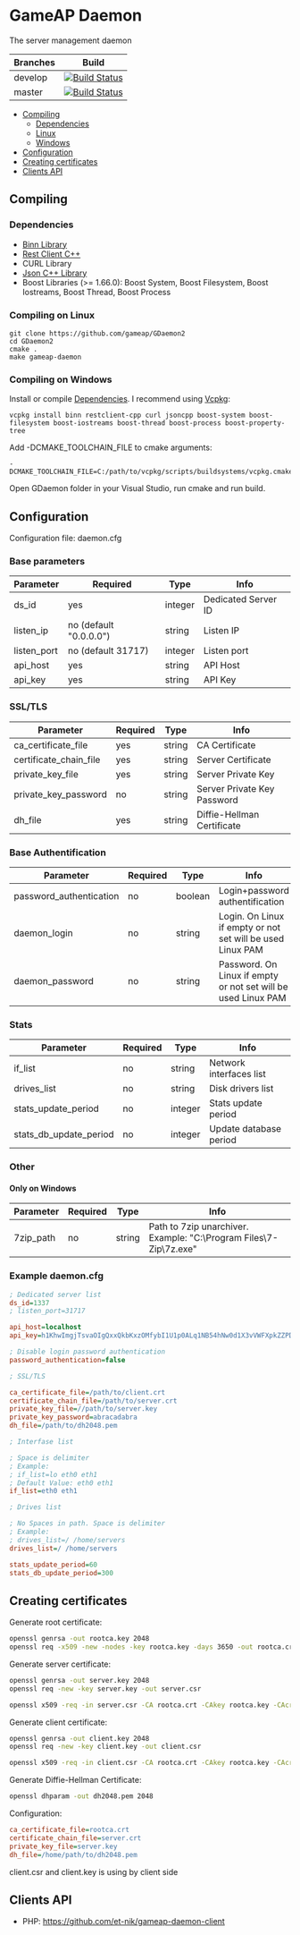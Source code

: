 # GameAP Daemon
The server management daemon

Branches        | Build         |
----------------|-------------- | 
develop         |[![Build Status](https://travis-ci.org/gameap/GDaemon2.svg?branch=develop)](https://travis-ci.org/gameap/GDaemon2)       |
master          |[![Build Status](https://travis-ci.org/gameap/GDaemon2.svg?branch=master)](https://travis-ci.org/gameap/GDaemon2)        |

- [Compiling](#compiling)
  - [Dependencies](#dependencies)
  - [Linux](#compiling-on-linux)
  - [Windows](#compiling-on-windows)
- [Configuration](#configuration)
- [Creating certificates](#creating-certificates)
- [Clients API](#clients-api)

## Compiling

### Dependencies

* [Binn Library](https://github.com/liteserver/binn)
* [Rest Client C++](https://github.com/mrtazz/restclient-cpp)
* CURL Library
* [Json C++ Library](https://github.com/open-source-parsers/jsoncpp)
* Boost Libraries (>= 1.66.0): Boost System, Boost Filesystem, Boost Iostreams, Boost Thread, Boost Process

### Compiling on Linux

```
git clone https://github.com/gameap/GDaemon2
cd GDaemon2
cmake .
make gameap-daemon
```

### Compiling on Windows

Install or compile [Dependencies](#dependencies). I recommend using [Vcpkg](https://github.com/et-nik/vcpkg):

```
vcpkg install binn restclient-cpp curl jsoncpp boost-system boost-filesystem boost-iostreams boost-thread boost-process boost-property-tree
```

Add -DCMAKE_TOOLCHAIN_FILE to cmake arguments:
```
-DCMAKE_TOOLCHAIN_FILE=C:/path/to/vcpkg/scripts/buildsystems/vcpkg.cmake
```

Open GDaemon folder in your Visual Studio, run cmake and run build.

## Configuration

Configuration file: daemon.cfg

### Base parameters

| Parameter                 | Required              | Type      | Info
|---------------------------|-----------------------|-----------|------------
| ds_id                     | yes                   | integer   | Dedicated Server ID
| listen_ip                 | no (default "0.0.0.0")| string    | Listen IP
| listen_port               | no (default 31717)    | integer   | Listen port
| api_host                  | yes                   | string    | API Host
| api_key                   | yes                   | string    | API Key


### SSL/TLS

| Parameter                 | Required              | Type      | Info
|---------------------------|-----------------------|-----------|------------
| ca_certificate_file       | yes                   | string    | CA Certificate
| certificate_chain_file    | yes                   | string    | Server Certificate
| private_key_file          | yes                   | string    | Server Private Key
| private_key_password      | no                    | string    | Server Private Key Password
| dh_file                   | yes                   | string    | Diffie-Hellman Certificate

### Base Authentification

| Parameter                 | Required              | Type      | Info
|---------------------------|-----------------------|-----------|------------
| password_authentication   | no                    | boolean   | Login+password authentification
| daemon_login              | no                    | string    | Login. On Linux if empty or not set will be used Linux PAM
| daemon_password           | no                    | string    | Password. On Linux if empty or not set will be used Linux PAM

### Stats

| Parameter                 | Required              | Type      | Info
|---------------------------|-----------------------|-----------|------------
| if_list                   | no                    | string    | Network interfaces list
| drives_list               | no                    | string    | Disk drivers list
| stats_update_period       | no                    | integer   | Stats update period
| stats_db_update_period    | no                    | integer   | Update database period

### Other

#### Only on Windows

| Parameter                 | Required              | Type      | Info
|---------------------------|-----------------------|-----------|------------
| 7zip_path                 | no                    | string    | Path to 7zip unarchiver. Example: "C:\Program Files\7-Zip\7z.exe"

### Example daemon.cfg

```ini
; Dedicated server list
ds_id=1337
; listen_port=31717

api_host=localhost
api_key=h1KhwImgjTsvaOIgQxxQkbKxzOMfybI1U1p0ALq1NB54hNw0d1X3vVWFXpkZZPDH

; Disable login password authentication
password_authentication=false

; SSL/TLS

ca_certificate_file=/path/to/client.crt
certificate_chain_file=/path/to/server.crt
private_key_file=//path/to/server.key
private_key_password=abracadabra
dh_file=/path/to/dh2048.pem

; Interfase list

; Space is delimiter
; Example:
; if_list=lo eth0 eth1
; Default Value: eth0 eth1
if_list=eth0 eth1

; Drives list

; No Spaces in path. Space is delimiter
; Example:
; drives_list=/ /home/servers
drives_list=/ /home/servers

stats_update_period=60
stats_db_update_period=300
```

## Creating certificates

Generate root certificate:

```bash
openssl genrsa -out rootca.key 2048
openssl req -x509 -new -nodes -key rootca.key -days 3650 -out rootca.crt
```

Generate server certificate:
```bash
openssl genrsa -out server.key 2048
openssl req -new -key server.key -out server.csr

openssl x509 -req -in server.csr -CA rootca.crt -CAkey rootca.key -CAcreateserial -out server.crt -days 3650
```

Generate client certificate:

```bash
openssl genrsa -out client.key 2048
openssl req -new -key client.key -out client.csr

openssl x509 -req -in client.csr -CA rootca.crt -CAkey rootca.key -CAcreateserial -out client.crt -days 3650
```

Generate Diffie-Hellman Certificate:
```bash
openssl dhparam -out dh2048.pem 2048
```

Configuration:
```ini
ca_certificate_file=rootca.crt
certificate_chain_file=server.crt
private_key_file=server.key
dh_file=/home/path/to/dh2048.pem
```

client.csr and client.key is using by client side

## Clients API

* PHP: https://github.com/et-nik/gameap-daemon-client